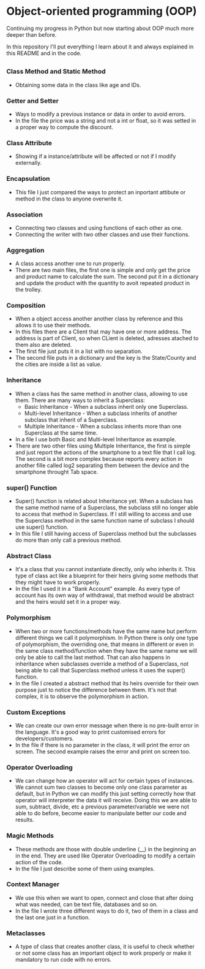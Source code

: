 # Object-oriented programming (OOP)

Continuing my progress in Python but now starting about OOP much more deeper than before.

In this repository I'll put everything I learn about it and always explained in this README and in the code.

##

### Class Method and Static Method

  - Obtaining some data in the class like age and IDs.
  
### Getter and Setter

  - Ways to modify a previous instance or data in order to avoid errors.
  - In the file the price was a string and not a int or float, so it was setted in a proper way to compute the discount.

### Class Attribute

  - Showing if a instance/attribute will be affected or not if I modify externally.

### Encapsulation

  - This file I just compared the ways to protect an inportant attibute or method in the class to anyone overwrite it.
  
### Association

  - Connecting two classes and using functions of each other as one.
  - Connecting the writer with two other classes and use their functions.

### Aggregation

  - A class access another one to run properly.
  - There are two main files, the first one is simple and only get the price and product name to calculate the sum. The second put it in a dictionary and update the product with the quantity to avoit repeated product in the trolley.
  
### Composition

  - When a object access another another class by reference and this allows it to use their methods.
  - In this files there are a Client that may have one or more address. The address is part of Client, so when CLient is deleted, adresses atached to them also are deleted.
  - The first file just puts it in a list with no separation.
  - The second file puts in a dictionary and the key is the State/County and the cities are inside a list as value.
  
### Inheritance

  - When a class has the same method in another class, allowing to use them. There are many ways to inherit a Superclass:
      - Basic Inheritance - When a subclass inherit only one Superclass.
      - Multi-level Inheritance - When a subclass inherits of another subclass that inherit of a Superclass.
      - Multiple Inheritance - When a subclass inherits more than one Superclass at the same time.
  - In a file I use both Basic and Multi-level Inheritance as example.
  - There are two other files using Multiple Inheritance, the first is simple and just report the actions of the smartphone to a text file that I call log. The second is a bit more complex because reports every action in another fille called log2 separating them between the device and the smartphone throught Tab space.

### super() Function

  - Super() function is related about Inheritance yet. When a subclass has the same method name of a Superclass, the subclass still no longer able to access that method in Superclass. If I still willing to access and use the Superclass method in the same function name of subclass I should use super() function.
  - In this file I still having access of Superclass method but the subclasses do more than only call a previous method.
  
### Abstract Class

  - It's a class that you cannot instantiate directly, only who inherits it. This type of class act like a blueprint for their heirs giving some methods that they might have to work properly.
  - In the file I used it in a "Bank Account" example. As every type of account has its own way of withdrawal, that method would be abstract and the heirs would set it in a proper way.
  
### Polymorphism

  - When two or more functions/methods have the same name but perform different things we call it polymorphism. In Python there is only one type of polymorphism, the overriding one, that means in different or even in the same class method/function when they have the same name we will only be able to call the last method. That can also happens in inheritance when subclasses override a method of a Superclass, not being able to call that Superclass method unless it uses the super() function.
  - In the file I created a abstract method that its heirs override for their own purpose just to notice the difference between them. It's not that complex, it is to observe the polymorphism in action.
  
### Custom Exceptions

  - We can create our own error message when there is no pre-built error in the language. It's a good way to print customised errors for developers/customers.
  - In the file if there is no parameter in the class, it will print the error on screen. The second example raises the error and print on screen too.

### Operator Overloading

  - We can change how an operator will act for certain types of instances. We cannot sum two classes to become only one class parameter as default, but in Python we can modify this just setting correctly how that operator will interpreter the data it will receive. Doing this we are able to sum, subtract, divide, etc a previous parameter/variable we were not able to do before, become easier to manipulate better our code and results.
  
### Magic Methods

  - These methods are those with double underline (__) in the beginning an in the end. They are used like Operator Overloading to modify a certain action of the code.
  - In the file I just describe some of them using examples.
  
### Context Manager

  - We use this when we want to open, connect and close that after doing what was needed, can be text file, databases and so on.
  - In the file I wrote three different ways to do it, two of them in a class and the last one just in a function.

### Metaclasses

  - A type of class that creates another class, it is useful to check whether or not some class has an important object to work properly or make it mandatory to run code with no errors.

